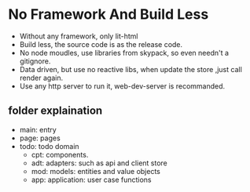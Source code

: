 # No Framework And Build Less

- Without any framework, only lit-html
- Build less, the source code is as the release code.
- No node moudles, use libraries from skypack, so even needn't a gitignore.
- Data driven, but use no reactive libs, when update the store ,just call render again.
- Use any http server to run it, web-dev-server is recommanded.

## folder explaination

- main: entry
- page: pages
- todo: todo domain
  - cpt: components.
  - adt: adapters: such as api and client store
  - mod: models: entities and value objects
  - app: application: user case functions
